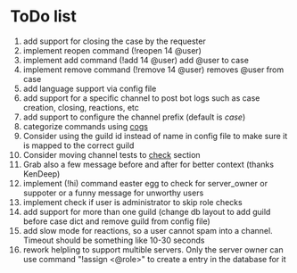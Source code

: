 # ToDo list
1. add support for closing the case by the requester
1. implement reopen command (!reopen 14 @user)
1. implement add command (!add 14 @user) add @user to case
1. implement remove command (!remove 14 @user) removes @user from case
1. add language support via config file
1. add support for a specific channel to post bot logs such as case creation, closing, reactions, etc
1. add support to configure the channel prefix (default is *case*)
1. categorize commands using [cogs](https://discordpy.readthedocs.io/en/latest/ext/commands/cogs.html#quick-example)
1. Consider using the guild id instead of name in config file to make sure it is mapped to the correct guild
1. Consider moving channel tests to [check](https://discordpy.readthedocs.io/en/latest/ext/commands/commands.html#checks) section
1. Grab also a few message before and after for better context (thanks KenDeep)
1. implement (!hi) command easter egg to check for server\_owner or suppoter or a funny message for unworthy users
1. implement check if user is administrator to skip role checks
1. add support for more than one guild (change db layout to add guild before case dict and remove guild from config file)
1. add slow mode for reactions, so a user cannot spam into a channel. Timeout should be something like 10-30 seconds
1. rework helpling to support multible servers. Only the server owner can use command "!assign <@role>" to create a entry in the database for it
